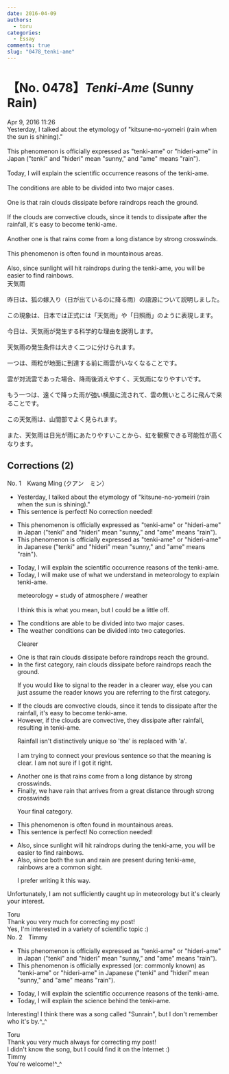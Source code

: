 ```yaml
---
date: 2016-04-09
authors:
  - toru
categories:
  - Essay
comments: true
slug: "0478_tenki-ame"
---
```


# 【No. 0478】<strong><em>Tenki-Ame</em></strong> (Sunny Rain)
<div class="date">Apr 9, 2016 11:26</div>
<div id="post"><div id="body_show_ori">
Yesterday, I talked about the etymology of "kitsune-no-yomeiri (rain when the sun is shining)."<br/><br/>This phenomenon is officially expressed as "tenki-ame" or "hideri-ame" in Japan ("tenki" and "hideri" mean "sunny," and "ame" means "rain").<br/><br/>Today, I will explain the scientific occurrence reasons of the tenki-ame.<br/><br/>The conditions are able to be divided into two major cases.<br/><br/>One is that rain clouds dissipate before raindrops reach the ground.<br/><br/>If the clouds are convective clouds, since it tends to dissipate after the rainfall, it's easy to become tenki-ame.<br/><br/>Another one is that rains come from a long distance by strong crosswinds.<br/><br/>This phenomenon is often found in mountainous areas.<br/><br/>Also, since sunlight will hit raindrops during the tenki-ame, you will be easier to find rainbows.
</div></div>

<!-- more -->

<div id="post_ja"><div id="body_show_mo">
天気雨<br/><br/>昨日は、狐の嫁入り（日が出ているのに降る雨）の語源について説明しました。<br/><br/>この現象は、日本では正式には「天気雨」や「日照雨」のように表現します。<br/><br/>今日は、天気雨が発生する科学的な理由を説明します。<br/><br/>天気雨の発生条件は大きく二つに分けられます。<br/><br/>一つは、雨粒が地面に到達する前に雨雲がいなくなることです。<br/><br/>雲が対流雲であった場合、降雨後消えやすく、天気雨になりやすいです。<br/><br/>もう一つは、遠くで降った雨が強い横風に流されて、雲の無いところに飛んで来ることです。<br/><br/>この天気雨は、山間部でよく見られます。<br/><br/>また、天気雨は日光が雨にあたりやすいことから、虹を観察できる可能性が高くなります。
</div></div>

## Corrections (2)
<div id="block"><div class="first_name"> No. 1　<span class="just_name">Kwang Ming (クアン　ミン）</span></div><div id="block2">
<ul class="correction_field">
<li class="incorrect">Yesterday, I talked about the etymology of "kitsune-no-yomeiri (rain when the sun is shining)."</li>
<li class="corrected perfect">This sentence is perfect! No correction needed!</li>
</ul>
<ul class="correction_field">
<li class="incorrect">This phenomenon is officially expressed as "tenki-ame" or "hideri-ame" in Japan ("tenki" and "hideri" mean "sunny," and "ame" means "rain").</li>
<li class="corrected correct">
This phenomenon is officially expressed as "tenki-ame" or "hideri-ame" in <span class="f_blue">Japanese</span> ("tenki" and "hideri" mean "sunny," and "ame" means "rain").
</li>
</ul>
<ul class="correction_field">
<li class="incorrect">Today, I will explain the scientific occurrence reasons of the tenki-ame.</li>
<li class="corrected correct">
Today, I <span class="f_blue">will make use of what we understand in meteorology</span> to explain tenki-ame.
<p class="correction_comment">meteorology = study of atmosphere / weather<br/><br/>I think this is what you mean, but I could be a little off.</p>
</li>
</ul>
<ul class="correction_field">
<li class="incorrect">The conditions are able to be divided into two major cases.</li>
<li class="corrected correct">
<span class="f_blue">The weather</span> conditions can be divided into two <span class="f_blue">categories</span>.
<p class="correction_comment">Clearer</p>
</li>
</ul>
<ul class="correction_field">
<li class="incorrect">One is that rain clouds dissipate before raindrops reach the ground.</li>
<li class="corrected correct">
<span class="f_blue">In the first category,</span> rain clouds dissipate before raindrops reach the ground.
<p class="correction_comment">If you would like to signal to the reader in a clearer way, else you can just assume the reader knows you are referring to the first category.</p>
</li>
</ul>
<ul class="correction_field">
<li class="incorrect">If the clouds are convective clouds, since it tends to dissipate after the rainfall, it's easy to become tenki-ame.</li>
<li class="corrected correct">
<span class="f_blue">However, if the clouds are convective,</span> they dissipate after <span class="f_blue">rainfall</span>, resulting in tenki-ame.
<p class="correction_comment">Rainfall isn't distinctively unique so 'the' is replaced with 'a'.<br/><br/>I am trying to connect your previous sentence so that the meaning is clear. I am not sure if I got it right.</p>
</li>
</ul>
<ul class="correction_field">
<li class="incorrect">Another one is that rains come from a long distance by strong crosswinds.</li>
<li class="corrected correct">
<span class="f_blue">Finally, we have </span>rain that <span class="f_blue">arrives </span>from a <span class="f_blue">great </span>distance through strong crosswinds 
<p class="correction_comment">Your final category.</p>
</li>
</ul>
<ul class="correction_field">
<li class="incorrect">This phenomenon is often found in mountainous areas.</li>
<li class="corrected perfect">This sentence is perfect! No correction needed!</li>
</ul>
<ul class="correction_field">
<li class="incorrect">Also, since sunlight will hit raindrops during the tenki-ame, you will be easier to find rainbows.</li>
<li class="corrected correct">
Also, since <span class="f_blue">both the sun and rain are present </span>during tenki-ame, rainbows are a <span class="f_blue">common sight.</span>
<p class="correction_comment">I prefer writing it this way.</p>
</li>
</ul>
<p class="comment_small">
 Unfortunately, I am not sufficiently caught up in meteorology but it's clearly your interest.
</p>

</div><div class="name"><span class="just_name">Toru</span><br>
Thank you very much for correcting my post!<br/>Yes, I'm interested in a variety of scientific topic :)
</div>
</div>
<div id="block"><div class="first_name"> No. 2　<span class="just_name">Timmy</span></div><div id="block2">
<ul class="correction_field">
<li class="incorrect">This phenomenon is officially expressed as "tenki-ame" or "hideri-ame" in Japan ("tenki" and "hideri" mean "sunny," and "ame" means "rain").</li>
<li class="corrected correct">
This phenomenon is officially expressed (or: <span class="f_blue">commonly known</span>) as "tenki-ame" or "hideri-ame" in Japanese ("tenki" and "hideri" mean "sunny," and "ame" means "rain").
</li>
</ul>
<ul class="correction_field">
<li class="incorrect">Today, I will explain the scientific occurrence reasons of the tenki-ame.</li>
<li class="corrected correct">
Today, I will explain the <span class="f_blue">science</span> <span class="f_blue">behind </span>the<span class="f_blue"> </span>tenki-ame.
</li>
</ul>
<p class="comment_small">
 Interesting! I think there was a song called "Sunrain", but I don't remember who it's by.^_^
</p>

</div><div class="name"><span class="just_name">Toru</span><br>
Thank you very much always for correcting my post!<br/>I didn't know the song, but I could find it on the Internet :)
</div>
<div class="name"><span class="just_name">Timmy</span><br>
You're welcome!^_^
</div>
</div>
